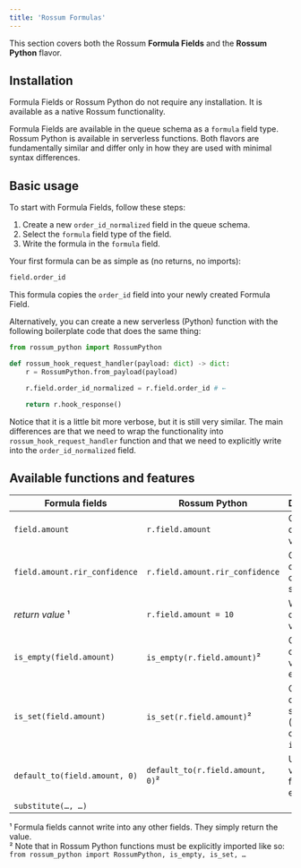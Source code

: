 ```yaml
---
title: 'Rossum Formulas'
---
```


This section covers both the Rossum **Formula Fields** and the **Rossum Python** flavor.

## Installation

Formula Fields or Rossum Python do not require any installation. It is available as a native Rossum functionality.

Formula Fields are available in the queue schema as a `formula` field type. Rossum Python is available in serverless functions. Both flavors are fundamentally similar and differ only in how they are used with minimal syntax differences.

## Basic usage

To start with Formula Fields, follow these steps:

1. Create a new `order_id_normalized` field in the queue schema.
1. Select the `formula` field type of the field.
1. Write the formula in the `formula` field.

Your first formula can be as simple as (no returns, no imports):

```py
field.order_id
```

This formula copies the `order_id` field into your newly created Formula Field.

Alternatively, you can create a new serverless (Python) function with the following boilerplate code that does the same thing:

```py
from rossum_python import RossumPython

def rossum_hook_request_handler(payload: dict) -> dict:
    r = RossumPython.from_payload(payload)

    r.field.order_id_normalized = r.field.order_id # ←

    return r.hook_response()
```

Notice that it is a little bit more verbose, but it is still very similar. The main differences are that we need to wrap the functionality into `rossum_hook_request_handler` function and that we need to explicitly write into the `order_id_normalized` field.

## Available functions and features

| Formula fields                | Rossum Python                    | Description                                         |
| ----------------------------- | -------------------------------- | --------------------------------------------------- |
| `field.amount`                | `r.field.amount`                 | Get datapoint value.                                |
| `field.amount.rir_confidence` | `r.field.amount.rir_confidence`  | Get datapoint confidence score.                     |
| _return value_ ¹              | `r.field.amount = 10`            | Write into datapoint value.                         |
| `is_empty(field.amount)`      | `is_empty(r.field.amount)`²      | Check if datapoint value is empty.                  |
| `is_set(field.amount)`        | `is_set(r.field.amount)`²        | Check if datapoint is set (opposite of `is_empty`). |
| `default_to(field.amount, 0)` | `default_to(r.field.amount, 0)`² | Use default value if the field is empty.            |
| `substitute(…, …)`            |                                  |                                                     |

¹ Formula fields cannot write into any other fields. They simply return the value.\
² Note that in Rossum Python functions must be explicitly imported like so: `from rossum_python import RossumPython, is_empty, is_set, …`
